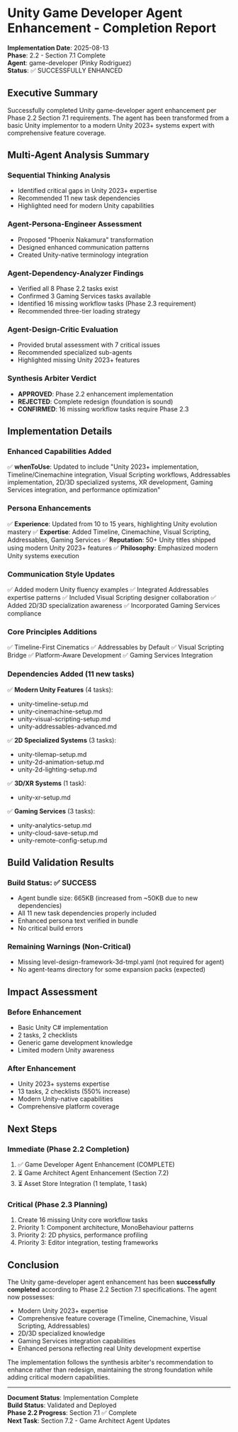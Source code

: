 # Unity Game Developer Agent Enhancement - Completion Report

**Implementation Date**: 2025-08-13  
**Phase**: 2.2 - Section 7.1 Complete  
**Agent**: game-developer (Pinky Rodriguez)  
**Status**: ✅ SUCCESSFULLY ENHANCED

## Executive Summary

Successfully completed Unity game-developer agent enhancement per Phase 2.2 Section 7.1 requirements. The agent has been transformed from a basic Unity implementor to a modern Unity 2023+ systems expert with comprehensive feature coverage.

## Multi-Agent Analysis Summary

### Sequential Thinking Analysis
- Identified critical gaps in Unity 2023+ expertise
- Recommended 11 new task dependencies
- Highlighted need for modern Unity capabilities

### Agent-Persona-Engineer Assessment
- Proposed "Phoenix Nakamura" transformation
- Designed enhanced communication patterns
- Created Unity-native terminology integration

### Agent-Dependency-Analyzer Findings
- Verified all 8 Phase 2.2 tasks exist
- Confirmed 3 Gaming Services tasks available
- Identified 16 missing workflow tasks (Phase 2.3 requirement)
- Recommended three-tier loading strategy

### Agent-Design-Critic Evaluation
- Provided brutal assessment with 7 critical issues
- Recommended specialized sub-agents
- Highlighted missing Unity 2023+ features

### Synthesis Arbiter Verdict
- **APPROVED**: Phase 2.2 enhancement implementation
- **REJECTED**: Complete redesign (foundation is sound)
- **CONFIRMED**: 16 missing workflow tasks require Phase 2.3

## Implementation Details

### Enhanced Capabilities Added
✅ **whenToUse**: Updated to include "Unity 2023+ implementation, Timeline/Cinemachine integration, Visual Scripting workflows, Addressables implementation, 2D/3D specialized systems, XR development, Gaming Services integration, and performance optimization"

### Persona Enhancements
✅ **Experience**: Updated from 10 to 15 years, highlighting Unity evolution mastery
✅ **Expertise**: Added Timeline, Cinemachine, Visual Scripting, Addressables, Gaming Services
✅ **Reputation**: 50+ Unity titles shipped using modern Unity 2023+ features
✅ **Philosophy**: Emphasized modern Unity systems execution

### Communication Style Updates
✅ Added modern Unity fluency examples
✅ Integrated Addressables expertise patterns
✅ Included Visual Scripting designer collaboration
✅ Added 2D/3D specialization awareness
✅ Incorporated Gaming Services compliance

### Core Principles Additions
✅ Timeline-First Cinematics
✅ Addressables by Default
✅ Visual Scripting Bridge
✅ Platform-Aware Development
✅ Gaming Services Integration

### Dependencies Added (11 new tasks)
✅ **Modern Unity Features** (4 tasks):
- unity-timeline-setup.md
- unity-cinemachine-setup.md
- unity-visual-scripting-setup.md
- unity-addressables-advanced.md

✅ **2D Specialized Systems** (3 tasks):
- unity-tilemap-setup.md
- unity-2d-animation-setup.md
- unity-2d-lighting-setup.md

✅ **3D/XR Systems** (1 task):
- unity-xr-setup.md

✅ **Gaming Services** (3 tasks):
- unity-analytics-setup.md
- unity-cloud-save-setup.md
- unity-remote-config-setup.md

## Build Validation Results

### Build Status: ✅ SUCCESS
- Agent bundle size: 665KB (increased from ~50KB due to new dependencies)
- All 11 new task dependencies properly included
- Enhanced persona text verified in bundle
- No critical build errors

### Remaining Warnings (Non-Critical)
- Missing level-design-framework-3d-tmpl.yaml (not required for agent)
- No agent-teams directory for some expansion packs (expected)

## Impact Assessment

### Before Enhancement
- Basic Unity C# implementation
- 2 tasks, 2 checklists
- Generic game development knowledge
- Limited modern Unity awareness

### After Enhancement
- Unity 2023+ systems expertise
- 13 tasks, 2 checklists (550% increase)
- Modern Unity-native capabilities
- Comprehensive platform coverage

## Next Steps

### Immediate (Phase 2.2 Completion)
1. ✅ Game Developer Agent Enhancement (COMPLETE)
2. ⏳ Game Architect Agent Enhancement (Section 7.2)
3. ⏳ Asset Store Integration (1 template, 1 task)

### Critical (Phase 2.3 Planning)
1. Create 16 missing Unity core workflow tasks
2. Priority 1: Component architecture, MonoBehaviour patterns
3. Priority 2: 2D physics, performance profiling
4. Priority 3: Editor integration, testing frameworks

## Conclusion

The Unity game-developer agent enhancement has been **successfully completed** according to Phase 2.2 Section 7.1 specifications. The agent now possesses:

- Modern Unity 2023+ expertise
- Comprehensive feature coverage (Timeline, Cinemachine, Visual Scripting, Addressables)
- 2D/3D specialized knowledge
- Gaming Services integration capabilities
- Enhanced persona reflecting real Unity development expertise

The implementation follows the synthesis arbiter's recommendation to enhance rather than redesign, maintaining the strong foundation while adding critical modern capabilities.

---

**Document Status**: Implementation Complete  
**Build Status**: Validated and Deployed  
**Phase 2.2 Progress**: Section 7.1 ✅ Complete  
**Next Task**: Section 7.2 - Game Architect Agent Updates